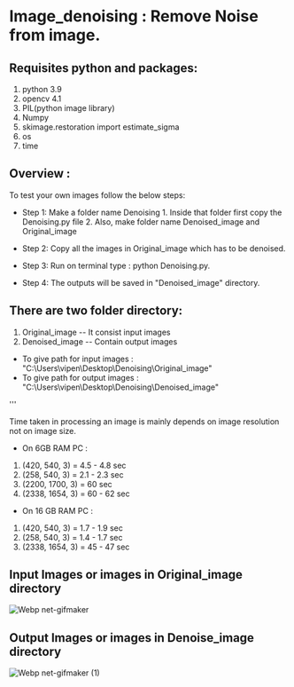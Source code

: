 # Image_denoising : Remove Noise from image.

## Requisites python and packages: 
1. python 3.9
2. opencv 4.1
3. PIL(python image library)
4. Numpy
5. skimage.restoration import estimate_sigma
6. os
7. time 

## Overview :
To test your own images follow the below steps:

* Step 1: Make a folder name Denoising
		1. Inside that folder first copy the Denoising.py file
		2. Also, make folder name Denoised_image and Original_image

* Step 2: Copy all the images in Original_image which has to be denoised.

* Step 3: Run on terminal type : python Denoising.py.

* Step 4: The outputs will be saved in "Denoised_image" directory.

## There are two folder directory:

1. Original_image  -- It consist input images
2. Denoised_image  -- Contain output images

* To give path for input images : "C:\Users\vipen\Desktop\Denoising\Original_image"
* To give path for output images : "C:\Users\vipen\Desktop\Denoising\Denoised_image"

'''

Time taken in processing an image is mainly depends on image resolution not on image size.

* On 6GB RAM PC : 
1. (420, 540, 3) = 4.5 - 4.8 sec
2. (258, 540, 3) = 2.1 - 2.3 sec
3. (2200, 1700, 3) = 60 sec
4. (2338, 1654, 3) = 60 - 62 sec

* On 16 GB RAM PC : 
1. (420, 540, 3) = 1.7 - 1.9 sec
2. (258, 540, 3) = 1.4 - 1.7 sec
3. (2338, 1654, 3) = 45 - 47 sec


## Input Images or images in Original_image directory

![Webp net-gifmaker](https://user-images.githubusercontent.com/78907282/115428745-572aad80-a220-11eb-95dd-d22bfbb00802.gif)

## Output Images or images in Denoise_image directory

![Webp net-gifmaker (1)](https://user-images.githubusercontent.com/78907282/115429148-c1dbe900-a220-11eb-94d1-bd2431a00b25.gif)

